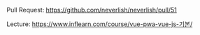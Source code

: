 Pull Request: https://github.com/neverlish/neverlish/pull/51

Lecture: https://www.inflearn.com/course/vue-pwa-vue-js-기본/
